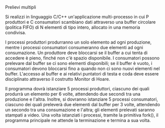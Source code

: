 Prelievi multipli

Si realizzi in linguaggio C/C++ un'applicazione multi-processo in cui P produttori e C consumatori scambiano dati attraverso una buffer circolare (politica FIFO) di N elementi di tipo intero, allocato in una memoria condivisa.

I processi produttori produrranno un solo elemento ad ogni produzione, mentre i processi consumatori consumeranno due elementi ad ogni consumazione. Un produttore deve bloccarsi se il buffer a cui tenta di accedere è pieno, finché non c'è spazio disponibile.
I consumatori possono prelevare dal buffer se ci sono elementi disponibili; se il buffer è vuoto, i consumatori devono bloccarsi fino a quando non ci sono nuovi elementi nel buffer. L'accesso al buffer e ai relativi puntatori di testa e coda deve essere disciplinato attraverso il costrutto Monitor di Hoare.

Il programma dovrà istanziare 5 processi produttori, ciascuno dei quali produrrà un elemento per 6 volte, attendendo due secondi tra una produzione e l'altra. Inoltre, si dovranno istanziare 5 processi consumatori, ciascuno dei quali preleverà due elementi dal buffer per 3 volte, attendendo un secondo tra una consumazione e l'altra; gli elementi prelevati saranno stampati a video. 
Una volta istanziati i processi, tramite la primitiva fork(), il programma principale ne attende la terminazione e termina a sua volta.

